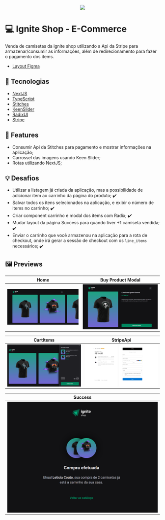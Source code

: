 <p align="center">
  <img src="https://img.shields.io/badge/Next-black?style=for-the-badge&logo=next.js&logoColor=white" />
</p>

# 💻 Ignite Shop - E-Commerce

Venda de camisetas da ignite shop utilizando a Api da Stripe para armazenar/consumir as informações, além de redirecionamento para fazer o pagamento dos items.

- <a href="https://www.figma.com/file/RMIeUmaD9qZET3vfWmhmaI/Ignite-Shop-2.0-(Copy)?node-id=0%3A1" target="_blank">Layout Figma</a>

## 🚀 Tecnologias

- [NextJS](https://nextjs.org/)
- [TypeScript](https://www.typescriptlang.org/)
- [Stitches](https://stitches.dev/)
- [KeenSlider](https://keen-slider.io/)
- [RadixUI](https://www.radix-ui.com/)
- [Stripe](https://stripe.com/)

## 📑 Features

- Consumir Api da Stitches para pagamento e mostrar informações na aplicação;
- Carrossel das imagens usando Keen Slider;
- Rotas utilizando NextJS;

## 💡 Desafios

- Utilizar a listagem já criada da aplicação, mas a possibilidade de adicionar item ao carrinho da página do produto; ✔️
- Salvar todos os itens selecionados na aplicação, e exibir o número de items no carrinho; ✔️
- Criar component carrinho e modal dos items com Radix; ✔️
- Mudar layout da página Success para quando tiver +1 camiseta vendida; ✔️
- Enviar o carrinho que você armazenou na aplicação para a rota de checkout, onde irá gerar a sessão de checkout com os `line_items` necessários; ✔️

## 🖼️ Previews

| Home                               | Buy Product Modal                         |
| ---------------------------------- | ----------------------------------------- |
| <img src="./src/assets/home.PNG"/> | <img src="./src/assets/buyProduct.PNG" /> |

| CartItems                                | StripeApi                                |
| ---------------------------------------- | ---------------------------------------- |
| <img src="./src/assets/cartItems.PNG" /> | <img src="./src/assets/stripeApi.PNG" /> |

| Success                                |
| -------------------------------------- |
| <img src="./src/assets/Success.PNG" /> |
